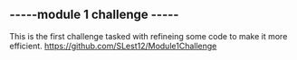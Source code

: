 ## -----module 1 challenge -----
This is the first challenge tasked with refineing some code to make it more efficient.
https://github.com/SLest12/Module1Challenge